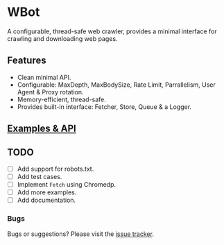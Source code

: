 # WBot

A configurable, thread-safe web crawler, provides a minimal interface for crawling and downloading web pages.

## Features

- Clean minimal API.
- Configurable: MaxDepth, MaxBodySize, Rate Limit, Parrallelism,  User Agent & Proxy rotation.
- Memory-efficient, thread-safe.
- Provides built-in interface: Fetcher, Store, Queue & a Logger.

## [Examples & API](https://github.com/twiny/wbot/wiki)

## TODO

- [ ] Add support for robots.txt.
- [ ] Add test cases.
- [ ] Implement `Fetch` using Chromedp.
- [ ] Add more examples.
- [ ] Add documentation.

### Bugs

Bugs or suggestions? Please visit the [issue tracker](https://github.com/twiny/wbot/issues).
